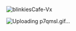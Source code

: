 ![blinkiesCafe-Vx](https://github.com/user-attachments/assets/ae1282d2-7cc0-4d05-a2e7-b4ed941adbc7)

![Uploading p7qmsl.gif…](https://github.com/user-attachments/assets/ae1282d2-7cc0-4d05-a2e7-b4ed941adbc7)
